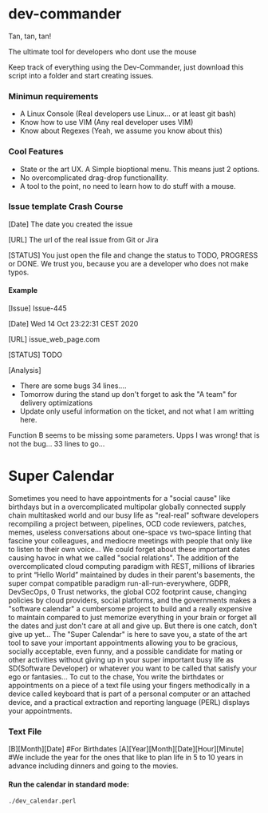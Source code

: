 # dev-commander

Tan, tan, tan!

The ultimate tool for developers who dont use the mouse

Keep track of everything using the Dev-Commander, just download this script into a folder and start creating issues.

### Minimun requirements

- A Linux Console (Real developers use Linux... or at least git bash)
- Know how to use VIM (Any real developer uses VIM)
- Know about Regexes (Yeah, we assume you know about this) 

###  Cool Features

- State or the art UX. A Simple bioptional menu. This means just 2 options.
- No overcomplicated drag-drop functionallity.
- A tool to the point, no need to learn how to do stuff with a mouse.

### Issue template Crash Course

[Date] The date you created the issue 

[URL] The url of the real issue from Git or Jira

[STATUS] You just open the file and change the status to TODO, PROGRESS or DONE. We trust you, because you are a developer who does not make typos. 

#### Example

[Issue] Issue-445

[Date] Wed 14 Oct 23:22:31 CEST 2020

[URL] issue_web_page.com

[STATUS] TODO

[Analysis]

- There are some bugs 34 lines....
- Tomorrow during the stand up don't forget to ask the "A team" for delivery optimizations
- Update only useful information on the ticket, and not what I am writting here.


Function  B seems to be missing some parameters. Upps I was wrong! that is not the bug... 33 lines to go...


# Super Calendar

Sometimes you need to have appointments for a "social cause" like birthdays but in a overcomplicated multipolar globally connected supply chain multitasked world and our busy life as "real-real" software developers recompiling a project between, pipelines, OCD code reviewers, patches, memes, useless conversations about one-space vs two-space linting that fascine your colleagues, and mediocre meetings with people that only like to listen to their own voice... We could forget about these important dates causing havoc in what we called "social relations". The addition of the overcomplicated cloud computing paradigm with REST, millions of libraries to print “Hello World” maintained by dudes in their parent's basements, the super compat compatible paradigm run-all-run-everywhere, GDPR, DevSecOps, 0 Trust networks, the global CO2 footprint cause, changing policies by cloud providers, social platforms, and the governments makes a "software calendar" a cumbersome project to build and a really expensive to maintain compared to just memorize everything in your brain or forget all the dates and just don't care at all and give up. But there is one catch, don’t give up yet... The "Super Calendar" is here to save you, a state of the art tool to save your important appointments allowing you to be gracious, socially acceptable, even funny, and a possible candidate for mating or other activities without giving up in your super important busy life as SD(Software Developer) or whatever you want to be called that satisfy your ego or fantasies... To cut to the chase, You write the birthdates or appointments on a piece of a text file using your fingers methodically in a device called keyboard that is part of a personal computer or an attached device, and a practical extraction and reporting language (PERL) displays your appointments. 

### Text File
[B][Month][Date] #For Birthdates
[A][Year][Month][Date][Hour][Minute] #We include the year for the ones that like to plan life in 5 to 10 years in advance including dinners and going to the movies. 

#### Run the calendar in standard mode:

```
./dev_calendar.perl
```




